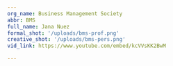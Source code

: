 ```yaml
---
org_name: Business Management Society
abbr: BMS
full_name: Jana Nuez
formal_shot: '/uploads/bms-prof.png'
creative_shot: '/uploads/bms-pers.png'
vid_link: https://www.youtube.com/embed/kcVVsKK2BwM

---
```

